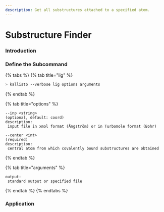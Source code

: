 ```yaml
---
description: Get all substructures attached to a specified atom.
---
```


# Substructure Finder

### Introduction

### Define the Subcommand

{% tabs %}
{% tab title="lig" %}
```bash
> kallisto --verbose lig options arguments
```
{% endtab %}

{% tab title="options" %}
```markup
--inp <string> 
(optional, default: coord)
description: 
 input file in xmol format (Ångström) or in Turbomole format (Bohr)
 
--center <int>
(required)
description:
 central atom from which covalently bound substructures are obtained
```
{% endtab %}

{% tab title="arguments" %}
```
output: 
 standard output or specified file
```
{% endtab %}
{% endtabs %}

### Application

